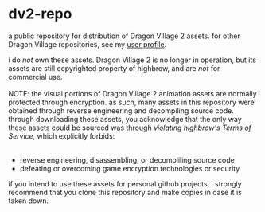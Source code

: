 # dv2-repo
a public repository for distribution of Dragon Village 2 assets. for other Dragon Village repositories, see my <a href="https://github.com/Vic2780">user profile</a>.
<br>
<div>
i do <i>not</i> own these assets. Dragon Village 2 is no longer in operation, but its assets are still copyrighted property of highbrow, and are <i>not</i> for commercial use.
<br><br>
NOTE: the visual portions of Dragon Village 2 animation assets are normally protected through encryption. as such, many assets in this repository were obtained through reverse engineering and decompiling source code. through downloading these assets, you acknowledge that the only way these assets could be sourced was through <i>violating highbrow's Terms of Service</i>, which explicitly forbids:
<br><br>
<ul>
<li>reverse engineering, disassembling, or decompliling source code</li>
<li>defeating or overcoming game encryption technologies or security</li>
</ul>
</div>
<div>
if you intend to use these assets for personal github projects, i strongly recommend that you clone this repository and make copies in case it is taken down.
</div>

